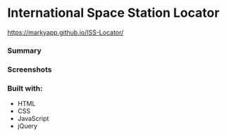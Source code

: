 <h1>International Space Station Locator</h1>

https://markyapp.github.io/ISS-Locator/

<h3>Summary</h3>

<h3>Screenshots</h3>

<h3>Built with:</h3>
<ul>
  <li>HTML</li>
  <li>CSS</li>
  <li>JavaScript</li>
  <li>jQuery</li>
  </ul>
  
